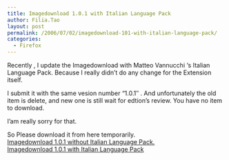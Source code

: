 ```yaml
---
title: Imagedownload 1.0.1 with Italian Language Pack
author: Filia.Tao
layout: post
permalink: /2006/07/02/imagedownload-101-with-italian-language-pack/
categories:
  - Firefox
---
```

Recently , I update the Imagedownload with Matteo Vannucchi &#8216;s Italian Language Pack. Because I really didn&#8217;t do any change for the Extension itself.

I submit it with the same vesion number “1.0.1&#8243; . And unfortunately the old item is delete, and new one is still wait for edtion&#8217;s review. You have no item to download.

I&#8217;am really sorry for that.

So Please download it from here temporarily.  
[Imagedownload 1.0.1 without Italian Language Pack.][1]  
[Imagedownload 1.0.1 with Italian Language Pack][2]

 [1]: http://whygudu.iblog.cn/get/6692/imagedownload-fx-1.0.1.xpi
 [2]: http://whygudu.iblog.cn/get/6692/ImageDownload-101-fx.xpi
